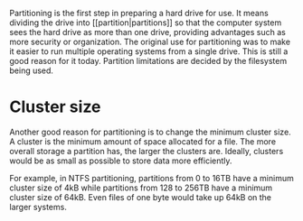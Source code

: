 Partitioning is the first step in preparing a hard drive for use. It means dividing the drive into [[partition|partitions]] so that the computer system sees the hard drive as more than one drive, providing advantages such as more security or organization. The original use for partitioning was to make it easier to run multiple operating systems from a single drive. This is still a good reason for it today. Partition limitations are decided by the filesystem being used.

# Cluster size
Another good reason for partitioning is to change the minimum cluster size. A cluster is the minimum amount of space allocated for a file. The more overall storage a partition has, the larger the clusters are. Ideally, clusters would be as small as possible to store data more efficiently.

For example, in NTFS partitioning, partitions from 0 to 16TB have a minimum cluster size of 4kB while partitions from 128 to 256TB have a minimum cluster size of 64kB. Even files of one byte would take up 64kB on the larger systems.